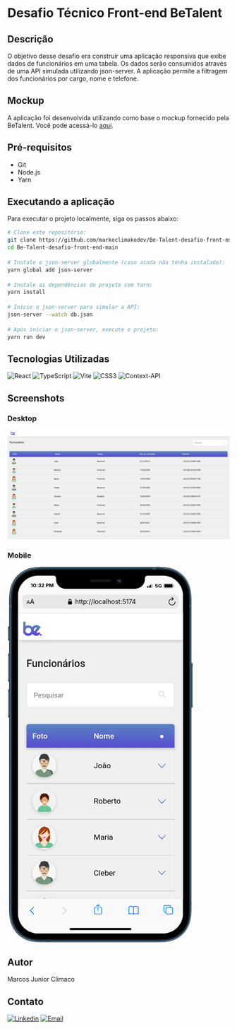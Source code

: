 # Desafio Técnico Front-end BeTalent

## Descrição

O objetivo desse desafio era construir uma aplicação responsiva que exibe dados de funcionários em uma tabela. Os dados serão consumidos através de uma API simulada utilizando json-server. A aplicação permite a filtragem dos funcionários por cargo, nome e telefone.

## Mockup

A aplicação foi desenvolvida utilizando como base o mockup fornecido pela BeTalent. Você pode acessá-lo [aqui](https://www.figma.com/file/yw6th52zE9bubewc6ayTg5/Teste-T%C3%A9cnico-Front-End-Be.?type=design&node-id=1%3A4&mode=dev&t=vVxs9eyKybrYmq4Z-1).

## Pré-requisitos
- Git
- Node.js
- Yarn

## Executando a aplicação

Para executar o projeto localmente, siga os passos abaixo:

```bash
# Clone este repositório:
git clone https://github.com/markoclimakodev/Be-Talent-desafio-front-end
cd Be-Talent-desafio-front-end-main

# Instale o json-server globalmente (caso ainda não tenha instalado):
yarn global add json-server

# Instale as dependências do projeto com Yarn:
yarn install

# Inicie o json-server para simular a API:
json-server --watch db.json

# Após iniciar o json-server, execute o projeto:
yarn run dev
```

## Tecnologias Utilizadas

![React](https://img.shields.io/badge/react-%2320232a.svg?style=for-the-badge&logo=react&logoColor=%2361DAFB)
![TypeScript](https://img.shields.io/badge/typescript-%23007ACC.svg?style=for-the-badge&logo=typescript&logoColor=white)
![Vite](https://img.shields.io/badge/vite-%23646CFF.svg?style=for-the-badge&logo=vite&logoColor=white)
![CSS3](https://img.shields.io/badge/css3-%231572B6.svg?style=for-the-badge&logo=css3&logoColor=white)
![Context-API](https://img.shields.io/badge/Context--Api-000000?style=for-the-badge&logo=react)

## Screenshots

### Desktop

![Desktop](public/desktop.png)

### Mobile

![Mobile](public/mobile.png)

## Autor

Marcos Junior Climaco

## Contato
[![Linkedin](https://img.shields.io/badge/linkedin-%230077B5.svg?style=for-the-badge&logo=linkedin&logoColor=white)](https://www.linkedin.com/in/markoclimako/)
[![Email](https://img.shields.io/badge/Gmail-D14836?style=for-the-badge&logo=gmail&logoColor=white)](mailto:mkclimako@gmail.com)